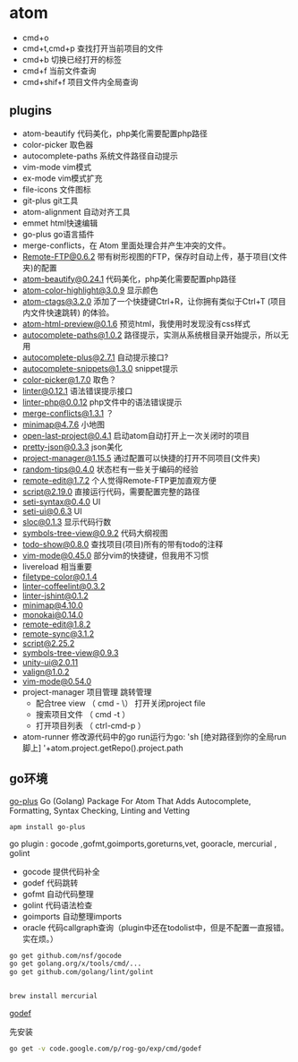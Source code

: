 # atom

- cmd+o
- cmd+t,cmd+p 查找打开当前项目的文件
- cmd+b 切换已经打开的标签
- cmd+f 当前文件查询
- cmd+shif+f 项目文件内全局查询

## plugins

- atom-beautify 代码美化，php美化需要配置php路径
- color-picker 取色器
- autocomplete-paths  系统文件路径自动提示
- vim-mode vim模式
- ex-mode  vim模式扩充
- file-icons 文件图标
- git-plus  git工具
- atom-alignment  自动对齐工具
- emmet html快速编辑
- go-plus go语言插件
- merge-conflicts，在 Atom 里面处理合并产生冲突的文件。
- Remote-FTP@0.6.2  带有树形视图的FTP，保存时自动上传，基于项目(文件夹)的配置
- atom-beautify@0.24.1 代码美化，php美化需要配置php路径
- atom-color-highlight@3.0.9 显示颜色
- atom-ctags@3.2.0 添加了一个快捷键Ctrl+R，让你拥有类似于Ctrl+T (项目内文件快速跳转) 的体验。
- atom-html-preview@0.1.6 预览html，我使用时发现没有css样式
- autocomplete-paths@1.0.2 路径提示，实测从系统根目录开始提示，所以无用
- autocomplete-plus@2.7.1 自动提示接口?
- autocomplete-snippets@1.3.0 snippet提示
- color-picker@1.7.0 取色？
- linter@0.12.1 语法错误提示接口
- linter-php@0.0.12 php文件中的语法错误提示
- merge-conflicts@1.3.1  ？
- minimap@4.7.6 小地图
- open-last-project@0.4.1 启动atom自动打开上一次关闭时的项目
- pretty-json@0.3.3 json美化
- project-manager@1.15.5 通过配置可以快捷的打开不同项目(文件夹)
- random-tips@0.4.0 状态栏有一些关于编码的经验
- remote-edit@1.7.2 个人觉得Remote-FTP更加直观方便
- script@2.19.0 直接运行代码，需要配置完整的路径
- seti-syntax@0.4.0 UI
- seti-ui@0.6.3 UI
- sloc@0.1.3 显示代码行数
- symbols-tree-view@0.9.2  代码大纲视图
- todo-show@0.8.0 查找项目(项目)所有的带有todo的注释
- vim-mode@0.45.0 部分vim的快捷键，但我用不习惯
- livereload 相当重要
- filetype-color@0.1.4
- linter-coffeelint@0.3.2
- linter-jshint@0.1.2
- minimap@4.10.0
- monokai@0.14.0
- remote-edit@1.8.2
- remote-sync@3.1.2
- script@2.25.2
- symbols-tree-view@0.9.3
- unity-ui@2.0.11
- valign@1.0.2
- vim-mode@0.54.0
- project-manager 项目管理 跳转管理
    - 配合tree view （ cmd - \） 打开关闭project file
    - 搜索项目文件 （ cmd -t ）
    - 打开项目列表 （ ctrl-cmd-p ）
- atom-runner 修改源代码中的go run运行为go: 'sh [绝对路径到你的全局run脚上] '+atom.project.getRepo().project.path 

## go环境

[go-plus](https://github.com/joefitzgerald/go-plus)
Go (Golang) Package For Atom That Adds Autocomplete, Formatting, Syntax Checking, Linting and Vetting

```
apm install go-plus
```

go plugin : gocode ,gofmt,goimports,goreturns,vet, gooracle, mercurial , golint

- gocode 提供代码补全
- godef 代码跳转
- gofmt 自动代码整理
- golint 代码语法检查
- goimports 自动整理imports
- oracle 代码callgraph查询（plugin中还在todolist中，但是不配置一直报错。实在烦。）

```sh
go get github.com/nsf/gocode
go get golang.org/x/tools/cmd/...
go get github.com/golang/lint/golint


brew install mercurial

```




[godef](https://github.com/litgh/atom-godef)

先安装

```sh
go get -v code.google.com/p/rog-go/exp/cmd/godef
```
